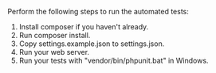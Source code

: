 
Perform the following steps to run the automated tests:
1. Install composer if you haven't already.
2. Run composer install.
3. Copy settings.example.json to settings.json.
4. Run your web server.
5. Run your tests with "vendor/bin/phpunit.bat" in Windows.